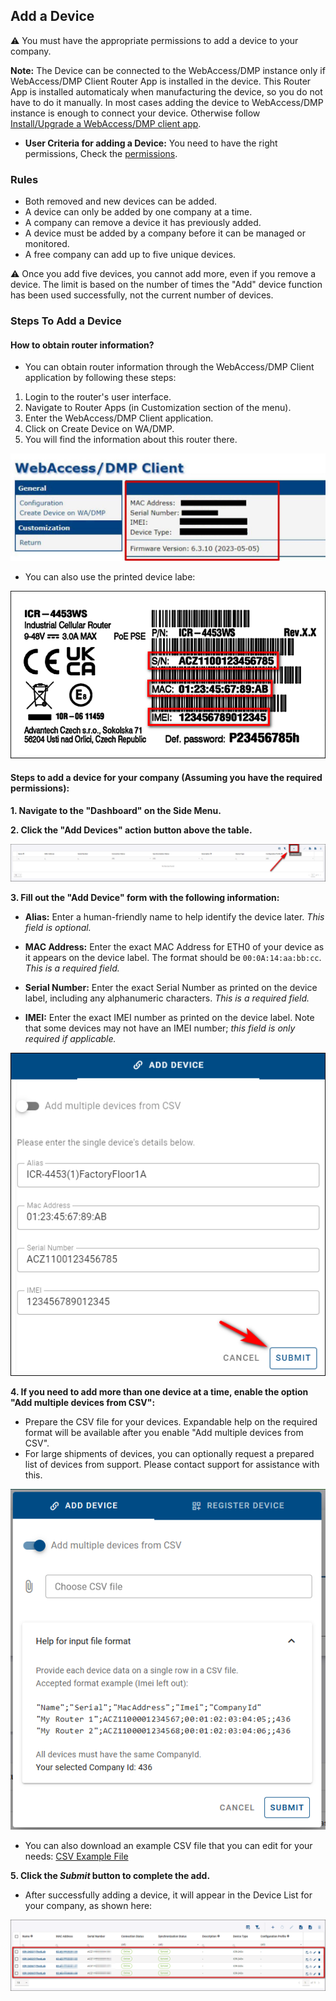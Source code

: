 ## Add a Device

⚠️ You must have the appropriate permissions to add a device to your company.

**Note:** The Device can be connected to the WebAccess/DMP instance only if WebAccess/DMP Client Router App is installed in the device. This Router App is installed automaticaly when manufacturing the device, so you do not have to do it manually. In most cases adding the device to WebAccess/DMP instance is enough to connect your device. Otherwise follow [Install/Upgrade a WebAccess/DMP client app](../install-client-app/). <!-- new link-->

- **User Criteria for adding a Device:**
  You need to have the right permissions, Check the [permissions](../../user-management/permissions/). <!--  need to check the link after I finish splitting all the sections to edit the internal links. -->

### Rules

- Both removed and new devices can be added.
- A device can only be added by one company at a time.
- A company can remove a device it has previously added.
- A device must be added by a company before it can be managed or monitored.
- A free company can add up to five unique devices.

⚠️ Once you add five devices, you cannot add more, even if you remove a device. The limit is based on the number of times the "Add" device function has been used successfully, not the current number of devices.

### Steps To Add a Device

#### How to obtain router information?

- You can obtain router information through the WebAccess/DMP Client application by following these steps:

1.  Login to the router's user interface.
2.  Navigate to Router Apps (in Customization section of the menu).
3.  Enter the WebAccess/DMP Client application.
4.  Click on Create Device on WA/DMP.
5.  You will find the information about this router there.

![Router informations](../../images/devices/routerinformations2.jpg)

- You can also use the printed device labe:

![label](../../images/devices/device_label.png)

#### Steps to add a device for your company (Assuming you have the required permissions):

**1. Navigate to the "Dashboard" on the Side Menu.**

**2. Click the "Add Devices" action button above the table.**

![add Device](../../images/devices/add_device.png)

**3. Fill out the "Add Device" form with the following information:**

- **Alias:**
  Enter a human-friendly name to help identify the device later. _This field is optional._

- **MAC Address:**
  Enter the exact MAC Address for ETH0 of your device as it appears on the device label. The format should be `00:0A:14:aa:bb:cc`. _This is a required field._

- **Serial Number:**
  Enter the exact Serial Number as printed on the device label, including any alphanumeric characters. _This is a required field._

- **IMEI:**
  Enter the exact IMEI number as printed on the device label. Note that some devices may not have an IMEI number; _this field is only required if applicable._

![filled Form](../../images/devices/claimDeviceForm_1.png)

**4. If you need to add more than one device at a time, enable the option "Add multiple devices from CSV":**

- Prepare the CSV file for your devices. Expandable help on the required format will be available after you enable "Add multiple devices from CSV".
- For large shipments of devices, you can optionally request a prepared list of devices from support. Please contact support for assistance with this.

![multiple devices from CSV](../../images/devices/CSV.png)

- You can also download an example CSV file that you can edit for your needs: [CSV Example File](/assets/routers-example.csv)

**5. Click the _Submit_ button to complete the add.**

- After successfully adding a device, it will appear in the Device List for your company, as shown here:

![added Device](../../images/devices/added-device.png)
